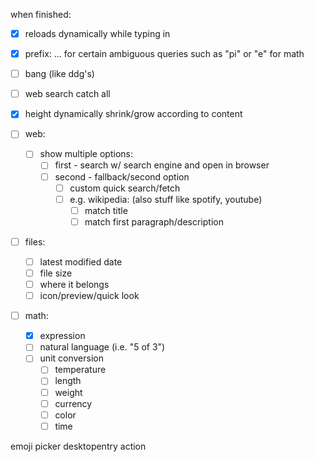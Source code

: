 when finished:
- [x] reloads dynamically while typing in
- [x] prefix: ... for certain ambiguous queries such as "pi" or "e" for math
- [ ] bang (like ddg's)
- [ ] web search catch all
- [x] height dynamically shrink/grow according to content

- [ ] web:
    - [ ] show multiple options:
        - [ ] first - search w/ search engine and open in browser
        - [ ] second - fallback/second option
            - [ ] custom quick search/fetch
            - [ ] e.g. wikipedia: (also stuff like spotify, youtube)
                - [ ] match title
                - [ ] match first paragraph/description

- [ ] files:
    - [ ] latest modified date
    - [ ] file size
    - [ ] where it belongs
    - [ ] icon/preview/quick look

- [ ] math:
    - [x] expression
    - [ ] natural language (i.e. "5 of 3")
    - [ ] unit conversion
        - [ ] temperature
        - [ ] length
        - [ ] weight
        - [ ] currency
        - [ ] color
        - [ ] time

emoji picker
desktopentry action
